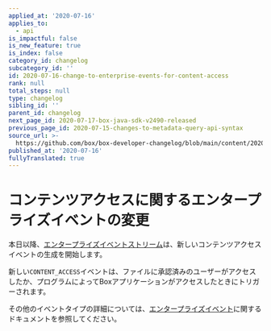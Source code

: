 ```yaml
---
applied_at: '2020-07-16'
applies_to:
  - api
is_impactful: false
is_new_feature: true
is_index: false
category_id: changelog
subcategory_id: ''
id: 2020-07-16-change-to-enterprise-events-for-content-access
rank: null
total_steps: null
type: changelog
sibling_id: ''
parent_id: changelog
next_page_id: 2020-07-17-box-java-sdk-v2490-released
previous_page_id: 2020-07-15-changes-to-metadata-query-api-syntax
source_url: >-
  https://github.com/box/box-developer-changelog/blob/main/content/2020/07-16-change-to-enterprise-events-for-content-access.md
published_at: '2020-07-16'
fullyTranslated: true
---
```

# コンテンツアクセスに関するエンタープライズイベントの変更

本日以降、[エンタープライズイベントストリーム](g://events/enterprise-events/for-enterprise/)は、新しいコンテンツアクセスイベントの生成を開始します。

新しい`CONTENT_ACCESS`イベントは、ファイルに承認済みのユーザーがアクセスしたか、プログラムによってBoxアプリケーションがアクセスしたときにトリガーされます。

その他のイベントタイプの詳細については、[エンタープライズイベント](g://events/enterprise-events/for-enterprise/)に関するドキュメントを参照してください。
